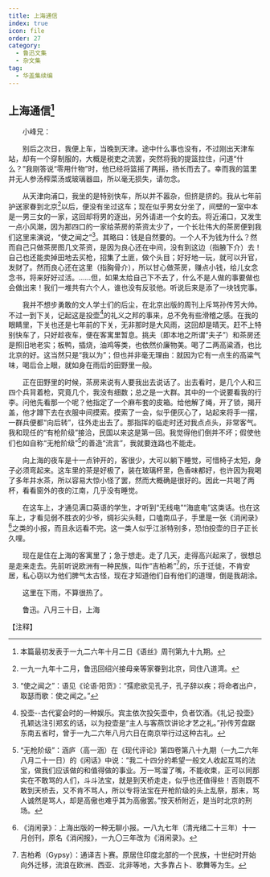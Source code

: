 ```yaml
---
title: 上海通信
index: true
icon: file
order: 27
category:
  - 鲁迅文集
  - 杂文集
tag:  
  - 华盖集续编
---
```


## 上海通信[^①]

　　小峰兄：

　　别后之次日，我便上车，当晚到天津。途中什么事也没有，不过刚出天津车站，却有一个穿制服的，大概是税吏之流罢，突然将我的提篮拉住，问道“什么？”我刚答说“零用什物”时，他已经将篮摇了两摇，扬长而去了。幸而我的篮里并无人参汤榨菜汤或玻璃器皿，所以毫无损失，请勿念。

　　从天津向浦口，我坐的是特别快车，所以并不嚣杂，但挤是挤的。我从七年前护送家眷到北京[^②]以后，便没有坐过这车；现在似乎男女分坐了，间壁的一室中本是一男三女的一家，这回却将男的逐出，另外请进一个女的去。将近浦口，又发生一点小风潮，因为那四口的一家给茶房的茶资太少了，一个长壮伟大的茶房便到我们这里来演说，“使之闻之”[^③]。其略曰：钱是自然要的。一个人不为钱为什么？然而自己只做茶房图几文茶资，是因为良心还在中间，没有到这边（指腋下介）去！自己也还能卖掉田地去买枪，招集了土匪，做个头目；好好地一玩，就可以升官，发财了。然而良心还在这里（指胸骨介），所以甘心做茶房，赚点小钱，给儿女念念书，将来好好过活。……但，如果太给自己下不去了，什么不是人做的事要做也会做出来！我们一堆共有六个人，谁也没有反驳他。听说后来是添了一块钱完事。

　　我并不想步勇敢的文人学士们的后尘，在北京出版的周刊上斥骂孙传芳大帅。不过一到下关，记起这是投壶[^④]的礼义之邦的事来，总不免有些滑稽之感。在我的眼睛里，下关也还是七年前的下关，无非那时是大风雨，这回却是晴天。赶不上特别快车了，只好趁夜车，便在客寓里暂息。挑夫（即本地之所谓“夫子”）和茶房还是照旧地老实；板鸭，插烧，油鸡等类，也依然价廉物美。喝了二两高粱酒，也比北京的好。这当然只是“我以为”；但也并非毫无理由：就因为它有一点生的高粱气味，喝后合上眼，就如身在雨后的田野里一般。

　　正在田野里的时候，茶房来说有人要我出去说话了。出去看时，是几个人和三四个兵背着枪，究竟几个，我没有细数；总之是一大群。其中的一个说要看我的行李。问他先看那一个呢？他指定了一个麻布套的皮箱。给他解了绳，开了锁，揭开盖，他才蹲下去在衣服中间摸索。摸索了一会，似乎便灰心了，站起来将手一摆，一群兵便都“向后转”，往外走出去了。那指挥的临走时还对我点点头，非常客气。我和现任的“有枪阶级”接洽，民国以来这是第一回。我觉得他们倒并不坏；假使他们也如自称“无枪阶级”[^⑤]的善造“流言”，我就要连路也不能走。

　　向上海的夜车是十一点钟开的，客很少，大可以躺下睡觉，可惜椅子太短，身子必须弯起来。这车里的茶是好极了，装在玻璃杯里，色香味都好，也许因为我喝了多年井水茶，所以容易大惊小怪了罢，然而大概确是很好的。因此一共喝了两杯，看看窗外的夜的江南，几乎没有睡觉。

　　在这车上，才通见满口英语的学生，才听到“无线电”“海底电”这类话。也在这车上，才看见弱不胜衣的少爷，绸衫尖头鞋，口嗑南瓜子，手里是一张《消闲录》[^⑥]之类的小报，而且永远看不完。这一类人似乎江浙特别多，恐怕投壶的日子正长久哩。

　　现在是住在上海的客寓里了；急于想走。走了几天，走得高兴起来了，很想总是走来走去。先前听说欧洲有一种民族，叫作“吉柏希”[^⑦]的，乐于迁徙，不肯安居，私心窃以为他们脾气太古怪，现在才知道他们自有他们的道理，倒是我胡涂。

　　这里在下雨，不算很热了。

　　鲁迅。八月三十日，上海

【注释】

[^①]:本篇最初发表于一九二六年十月二日《语丝》周刊第九十九期。

[^②]:一九一九年十二月，鲁迅回绍兴接母亲等家眷到北京，同住八道湾。

[^③]:“使之闻之”：语见《论语·阳货》：“孺悲欲见孔子，孔子辞以疾；将命者出户，取瑟而歌：使之闻之。”

[^④]:投壶--古代宴会时的一种娱乐。宾主依次投矢壶中，负者饮酒。《礼记·投壶》孔颖达注引郑玄的话，以为投壶是“主人与客燕饮讲论才艺之礼。”孙传芳盘踞东南五省时，曾于一九二六年八月六日在南京举行过这种古礼。

[^⑤]:“无枪阶级”：涵庐（高一涵）在《现代评论》第四卷第八十九期（一九二六年八月二十一日）的《闲话》中说：“我二十四分的希望一般文人收起互骂的法宝，做我们应该做的和值得做的事业。万一骂溜了嘴，不能收束，正可以同那实在不敢骂的人们，斗斗法宝，就是到天桥走走，似乎也还值得些！否则既不敢到天桥去，又不肯不骂人，所以专将法宝在开枪阶级的头上乱祭，那末，骂人诚然是骂人，却是高傲也难乎其为高傲罢。”按天桥附近，是当时北京的刑场。

[^⑥]:《消闲录》：上海出版的一种无聊小报。一八九七年（清光绪二十三年）十一月创刊，原名《消闲报》，一九〇三年改为《消闲录》。

[^⑦]:吉柏希（Gypsy）：通译吉卜赛。原居住印度北部的一个民族，十世纪时开始向外迁移，流浪在欧洲、西亚、北非等地，大多靠占卜、歌舞等为生。
